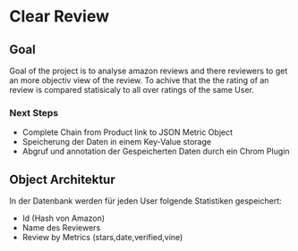 # Clear Review 

## Goal
Goal of the project is to analyse amazon reviews and there reviewers to get an more objectiv view of the review.
To achive that the the rating of an review is compared statisicaly to all over ratings of the same User.

### Next Steps 
* Complete Chain from Product link to JSON Metric Object 
* Speicherung der Daten in einem Key-Value storage 
* Abgruf und annotation der Gespeicherten Daten durch ein Chrom Plugin

## Object Architektur
In der Datenbank werden für jeden User folgende Statistiken gespeichert:
* Id (Hash von Amazon)
* Name des Reviewers
* Review by Metrics (stars,date,verified,vine)


